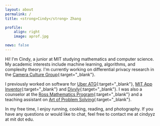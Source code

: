 ```yaml
---
layout: about
permalink: /
title: <strong>Cindy</strong> Zhang

profile:
    align: right
    image: aprof.jpg

news: false
---
```


Hi! I'm Cindy, a junior at MIT studying mathematics and computer science. My academic interests include machine learning, algorithms, and complexity theory. I'm currently working on differential privacy research in the [Camera Culture Group](https://www.media.mit.edu/groups/camera-culture/overview/){:target="\_blank"}.

I previously worked on software for [Uber ATG](https://www.uber.com/us/en/atg/){:target="\_blank"}, [MIT App Inventor](https://appinventor.mit.edu/explore/){:target="\_blank"} and [Divvly](https://divvly.com/){:target="\_blank"}. I was also a counselor at the [Ross Mathematics Program](https://rossprogram.org/){:target="\_blank"} and a teaching assistant on [Art of Problem Solving](https://artofproblemsolving.com/){:target="\_blank"}.

In my free time, I enjoy running, cooking, reading, and photography. If you have any questions or would like to chat, feel free to contact me at cindyyz at mit dot edu.
